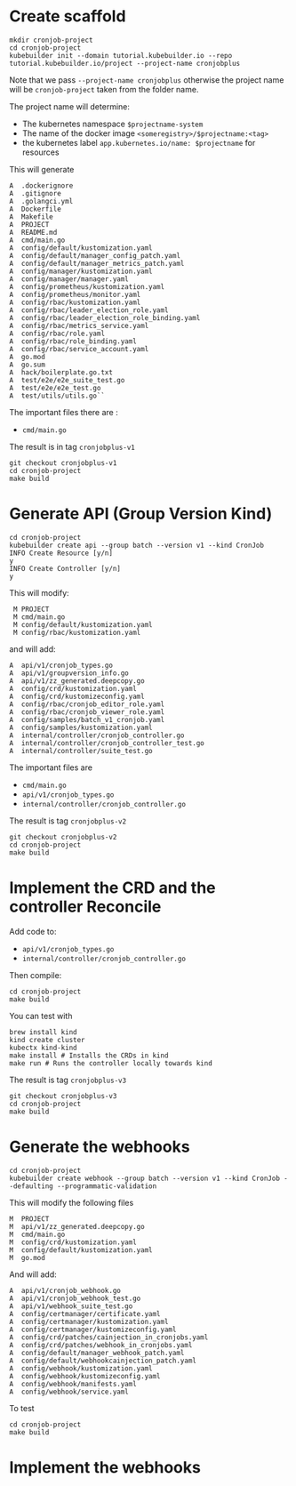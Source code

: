 

# Create scaffold


```
mkdir cronjob-project
cd cronjob-project
kubebuilder init --domain tutorial.kubebuilder.io --repo tutorial.kubebuilder.io/project --project-name cronjobplus
```


Note that we pass `--project-name cronjobplus` otherwise the project name will be `cronjob-project` 
taken from the folder name.

The project name will determine:

* The kubernetes namespace `$projectname-system`
* The name of the docker image `<someregistry>/$projectname:<tag>`
* the kubernetes label `app.kubernetes.io/name: $projectname` for resources

This will generate

```
A  .dockerignore
A  .gitignore
A  .golangci.yml
A  Dockerfile
A  Makefile
A  PROJECT
A  README.md
A  cmd/main.go
A  config/default/kustomization.yaml
A  config/default/manager_config_patch.yaml
A  config/default/manager_metrics_patch.yaml
A  config/manager/kustomization.yaml
A  config/manager/manager.yaml
A  config/prometheus/kustomization.yaml
A  config/prometheus/monitor.yaml
A  config/rbac/kustomization.yaml
A  config/rbac/leader_election_role.yaml
A  config/rbac/leader_election_role_binding.yaml
A  config/rbac/metrics_service.yaml
A  config/rbac/role.yaml
A  config/rbac/role_binding.yaml
A  config/rbac/service_account.yaml
A  go.mod
A  go.sum
A  hack/boilerplate.go.txt
A  test/e2e/e2e_suite_test.go
A  test/e2e/e2e_test.go
A  test/utils/utils.go``

```

The important files there are : 

* `cmd/main.go`

The result is in tag `cronjobplus-v1`

    git checkout cronjobplus-v1
    cd cronjob-project
    make build

# Generate API (Group Version Kind)

```
cd cronjob-project
kubebuilder create api --group batch --version v1 --kind CronJob
INFO Create Resource [y/n]
y
INFO Create Controller [y/n]
y
```

This will modify:

```
 M PROJECT
 M cmd/main.go
 M config/default/kustomization.yaml
 M config/rbac/kustomization.yaml
```

and will add:

```
A  api/v1/cronjob_types.go
A  api/v1/groupversion_info.go
A  api/v1/zz_generated.deepcopy.go
A  config/crd/kustomization.yaml
A  config/crd/kustomizeconfig.yaml
A  config/rbac/cronjob_editor_role.yaml
A  config/rbac/cronjob_viewer_role.yaml
A  config/samples/batch_v1_cronjob.yaml
A  config/samples/kustomization.yaml
A  internal/controller/cronjob_controller.go
A  internal/controller/cronjob_controller_test.go
A  internal/controller/suite_test.go
```

The important files are

* `cmd/main.go`
* `api/v1/cronjob_types.go`
* `internal/controller/cronjob_controller.go`


The result is tag `cronjobplus-v2`

    git checkout cronjobplus-v2
    cd cronjob-project
    make build



# Implement the CRD and the controller Reconcile

Add code to:

* `api/v1/cronjob_types.go`
* `internal/controller/cronjob_controller.go`

Then compile:

    cd cronjob-project
    make build

You can test with

    brew install kind
    kind create cluster
    kubectx kind-kind
    make install # Installs the CRDs in kind
    make run # Runs the controller locally towards kind

The result is tag `cronjobplus-v3`

    git checkout cronjobplus-v3
    cd cronjob-project
    make build


# Generate the webhooks

    cd cronjob-project
    kubebuilder create webhook --group batch --version v1 --kind CronJob --defaulting --programmatic-validation


This will modify the following files

```
M  PROJECT
M  api/v1/zz_generated.deepcopy.go
M  cmd/main.go
M  config/crd/kustomization.yaml
M  config/default/kustomization.yaml
M  go.mod
```

And will add:

```
A  api/v1/cronjob_webhook.go
A  api/v1/cronjob_webhook_test.go
A  api/v1/webhook_suite_test.go
A  config/certmanager/certificate.yaml
A  config/certmanager/kustomization.yaml
A  config/certmanager/kustomizeconfig.yaml
A  config/crd/patches/cainjection_in_cronjobs.yaml
A  config/crd/patches/webhook_in_cronjobs.yaml
A  config/default/manager_webhook_patch.yaml
A  config/default/webhookcainjection_patch.yaml
A  config/webhook/kustomization.yaml
A  config/webhook/kustomizeconfig.yaml
A  config/webhook/manifests.yaml
A  config/webhook/service.yaml
```

To test

```
cd cronjob-project
make build
```

# Implement the webhooks




